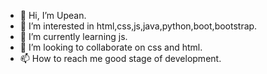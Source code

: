 - 👋 Hi, I’m Upean.
- 👀 I’m interested in html,css,js,java,python,boot,bootstrap.
- 🌱 I’m currently learning js.
- 💞️ I’m looking to collaborate on css and html.
- 📫 How to reach me good stage of development.

<!---
UpeanOnCode/UpeanOnCode is a ✨ special ✨ repository because its `README.md` (this file) appears on your GitHub profile.
You can click the Preview link to take a look at your changes.
--->
